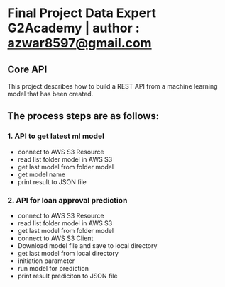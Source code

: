 # Final Project Data Expert G2Academy | author : azwar8597@gmail.com

## Core API
This project describes how to build a REST API from a machine learning model that has been created.

## The process steps are as follows:
### 1. API to get latest ml model
  - connect to AWS S3 Resource
  - read list folder model in AWS S3
  - get last model from folder model
  - get model name
  - print result to JSON file
  
### 2. API for loan approval prediction
  - connect to AWS S3 Resource
  - read list folder model in AWS S3
  - get last model from folder model
  - connect to AWS S3 Client
  - Download model file and save to local directory
  - get last model from local directory
  - initiation parameter
  - run model for prediction
  - print result prediciton to JSON file
